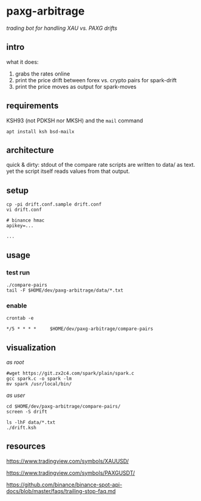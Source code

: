 # paxg-arbitrage

_trading bot for handling XAU vs. PAXG drifts_

## intro

what it does:

1. grabs the rates online
1. print the price drift between forex vs. crypto pairs for spark-drift
1. print the price moves as output for spark-moves

## requirements

KSH93 (not PDKSH nor MKSH) and the `mail` command

	apt install ksh bsd-mailx

## architecture

quick & dirty: stdout of the compare rate scripts are written to data/ as text.
yet the script itself reads values from that output.

## setup

	cp -pi drift.conf.sample drift.conf
	vi drift.conf

	# binance hmac
	apikey=...

	...

## usage

### test run

	./compare-pairs
	tail -F $HOME/dev/paxg-arbitrage/data/*.txt

### enable

	crontab -e

	*/5 * * * *     $HOME/dev/paxg-arbitrage/compare-pairs

## visualization

_as root_

	#wget https://git.zx2c4.com/spark/plain/spark.c
	gcc spark.c -o spark -lm
	mv spark /usr/local/bin/

_as user_

	cd $HOME/dev/paxg-arbitrage/compare-pairs/
	screen -S drift

	ls -lhF data/*.txt
	./drift.ksh

## resources

https://www.tradingview.com/symbols/XAUUSD/

https://www.tradingview.com/symbols/PAXGUSDT/

https://github.com/binance/binance-spot-api-docs/blob/master/faqs/trailing-stop-faq.md

<!--
https://github.com/xdec/gold-price-api

https://github.com/yueow/xau-broadcast/tree/master/xaubroadcast

goldapi.io/dashboard

https://stackoverflow.com/questions/44604440/forex-historical-data-in-python

https://stackoverflow.com/questions/28164849/using-jq-to-parse-and-display-multiple-fields-in-a-json-serially
-->

